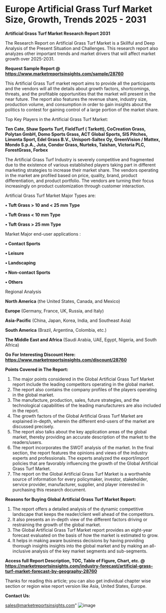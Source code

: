 # Europe Artificial Grass Turf Market Size, Growth, Trends 2025 - 2031

<strong>Artificial Grass Turf Market Research Report 2031</strong>

The Research Report on Artificial Grass Turf Market is a Skillful and Deep Analysis of the Present Situation and Challenges. This research report also analyzes other important trends and market drivers that will affect market growth over 2025-2031.

<strong>Request Sample Report @ <a href=https://www.marketreportsinsights.com/sample/28760>https://www.marketreportsinsights.com/sample/28760</a></strong>

This Artificial Grass Turf market report aims to provide all the participants and the vendors will all the details about growth factors, shortcomings, threats, and the profitable opportunities that the market will present in the near future. The report also features the revenue share, industry size, production volume, and consumption in order to gain insights about the politics to contest for gaining control of a large portion of the market share.

Top Key Players in the Artificial Grass Turf Market:

<strong>Ten Cate, Shaw Sports Turf, FieldTurf ( Tarkett), CoCreation Grass, Polytan GmbH, Domo Sports Grass, ACT Global Sports, SIS Pitches, Limonta Sport, Edel Grass B.V., Unisport-Saltex Oy, GreenVision / Mattex, Mondo S.p.A., Juta, Condor Grass, Nurteks, Taishan, Victoria PLC, ForestGrass, Forbex</strong>

The Artificial Grass Turf Industry is severely competitive and fragmented due to the existence of various established players taking part in different marketing strategies to increase their market share. The vendors operating in the market are profiled based on price, quality, brand, product differentiation, and product portfolio. The vendors are turning their focus increasingly on product customization through customer interaction.

Artificial Grass Turf Market Major Types are:

<strong>• Tuft Grass > 10 and < 25 mm Type

• Tuft Grass < 10 mm Type

• Tuft Grass > 25 mm Type</strong>

Market Major end-user applications :

<strong>• Contact Sports

• Leisure

• Landscaping

• Non-contact Sports

• Others</strong>

Regional Analysis

</u><strong><b>North America</b></strong> (the United States, Canada, and Mexico)

<strong><b>Europe </b></strong>(Germany, France, UK, Russia, and Italy)

<strong><b>Asia-Pacific</b></strong> (China, Japan, Korea, India, and Southeast Asia)

<strong><b>South America</b></strong> (Brazil, Argentina, Colombia, etc.)

<strong><b>The Middle East and Africa</b></strong> (Saudi Arabia, UAE, Egypt, Nigeria, and South Africa)

<strong>Go For Interesting Discount Here: <a href=https://www.marketreportsinsights.com/discount/28760>https://www.marketreportsinsights.com/discount/28760</a></strong>

<strong>Points Covered in The Report:</strong>
<ol>
  <li>The major points considered in the Global Artificial Grass Turf Market report include the leading competitors operating in the global market.</li>
  <li>The report also contains the company profiles of the players operating in the global market.</li>
  <li>The manufacture, production, sales, future strategies, and the technological capabilities of the leading manufacturers are also included in the report.</li>
  <li>The growth factors of the Global Artificial Grass Turf Market are explained in-depth, wherein the different end-users of the market are discussed precisely.</li>
  <li>The report also talks about the key application areas of the global market, thereby providing an accurate description of the market to the readers/users.</li>
  <li>The report incorporates the SWOT analysis of the market. In the final section, the report features the opinions and views of the industry experts and professionals. The experts analyzed the export/import policies that are favorably influencing the growth of the Global Artificial Grass Turf Market.</li>
  <li>The report on the Global Artificial Grass Turf Market is a worthwhile source of information for every policymaker, investor, stakeholder, service provider, manufacturer, supplier, and player interested in purchasing this research document.</li>
</ol>
<strong>Reasons for Buying Global Artificial Grass Turf Market Report:</strong>

<ol>
  <li>The report offers a detailed analysis of the dynamic competitive landscape that keeps the reader/client well ahead of the competitors.</li>
  <li>It also presents an in-depth view of the different factors driving or restraining the growth of the global market.</li>
  <li>The Global Artificial Grass Turf Market report provides an eight-year forecast evaluated on the basis of how the market is estimated to grow.</li>
  <li>It helps in making aware business decisions by having providing thorough insights insights into the global market and by making an all-inclusive analysis of the key market segments and sub-segments.</li>
</ol>
<strong>Access full Report Description, TOC, Table of Figure, Chart, etc. @ <a href=https://marketreportsinsights.com/industry-forecast/artificial-grass-turf-market-forecast-by-geography-28760>https://marketreportsinsights.com/industry-forecast/artificial-grass-turf-market-forecast-by-geography-28760</a></strong>


Thanks for reading this article; you can also get individual chapter wise section or region wise report version like Asia, United States, Europe.

<strong>Contact Us:</strong>

sales@marketreportsinsights.com"
![image](https://github.com/user-attachments/assets/45ebcff6-1799-4440-a8e8-fa3033cb47ac)
